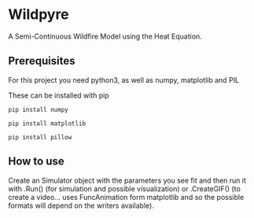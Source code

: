 # Wildpyre

A Semi-Continuous Wildfire Model using the Heat Equation.

## Prerequisites

For this project you need python3, as well as numpy, matplotlib and PIL

These can be installed with pip

```
pip install numpy
```

```
pip install matplotlib
```

```
pip install pillow
```

## How to use

Create an Simulator object with the parameters you see fit and then run it with .Run() (for simulation and possible visualization) or .CreateGIF() (to create a video... uses FuncAnimation form matplotlib and so the possible formats will depend on the writers available).
